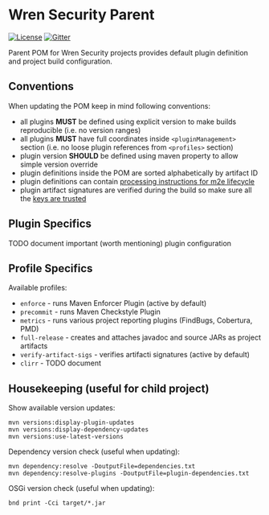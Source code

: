 # Wren Security Parent

[![License](https://img.shields.io/badge/license-CDDL-blue.svg)](https://github.com/WrenSecurity/wrenidm/blob/master/LICENSE)
[![Gitter](https://badges.gitter.im/Join%20Chat.svg)](https://gitter.im/WrenSecurity)

Parent POM for Wren Security projects provides default plugin definition and project build configuration.


## Conventions

When updating the POM keep in mind following conventions:

* all plugins **MUST** be defined using explicit version to make builds reproducible (i.e. no version ranges)
* all plugins **MUST** have full coordinates inside `<pluginManagement>` section (i.e. no loose plugin references from `<profiles>` section)
* plugin version **SHOULD** be defined using maven property to allow simple version override
* plugin definitions inside the POM are sorted alphabetically by artifact ID
* plugin definitions can contain [processing instructions for m2e lifecycle](http://www.eclipse.org/m2e/documentation/release-notes-17.html#new-syntax-for-specifying-lifecycle-mapping-metadata)
* plugin artifact signatures are verified during the build so make sure all the [keys are trusted](https://github.com/WrenSecurity/wrensec-pgp-whitelist/)


## Plugin Specifics

TODO document important (worth mentioning) plugin configuration


## Profile Specifics

Available profiles:

* `enforce` - runs Maven Enforcer Plugin (active by default)
* `precommit` - runs Maven Checkstyle Plugin
* `metrics` - runs various project reporting plugins (FindBugs, Cobertura, PMD)
* `full-release` - creates and attaches javadoc and source JARs as project artifacts
* `verify-artifact-sigs` - verifies artifacti signatures (active by default)
* `clirr` - TODO document


## Housekeeping (useful for child project)

Show available version updates:

    mvn versions:display-plugin-updates
    mvn versions:display-dependency-updates
    mvn versions:use-latest-versions

Dependency version check (useful when updating):

    mvn dependency:resolve -DoutputFile=dependencies.txt
    mvn dependency:resolve-plugins -DoutputFile=plugin-dependencies.txt

OSGi version check (useful when updating):

    bnd print -Cci target/*.jar
